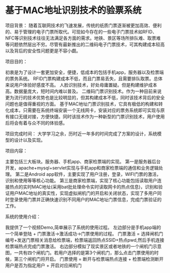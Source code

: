 # 基于MAC地址识别技术的验票系统

项目背景：
  随着互联网技术的飞速发展，传统的纸质门票逐渐被更加高效、便利的、易于管理的电子门票所取代。可现如今存在的一些电子门票技术如RFID、NFC等识别技术往往无法满足各方面的需求。地铁、景区等场所排队难、取票难等问题依然层出不穷。尽管有最新推出的二维码电子门票技术，可其构建成本较高以及背后的安全性问题更是不容小觑。

项目目的：
  
  初衷是为了设计一套更加安全，便捷，低成本的包括手机app，服务器以及检票端的票务系统。
  RFID门票构建成本不低，而且门票易丢失，且需要排队取票。总体来说用户体验好感度不高。
  人脸识别技术，好处毋庸置疑。但是构建维护成本高。数据量庞大，短时间内难以普及。
  二维码门票识别技术。作为一种目前来说更为流行的技术优势也是比较明显的，但其构建成本不低，同时该技术背后的安全问题也是值得重视的方面。
  基于MAC地址门票识别技术，它具有极低的构建和转化成本，只需要在系统终端安装一个无线网卡，安装对应的票务系统即可实现与原有接口无缝对接，方便快捷。同时该技术作为一种新型的门票识别技术，用户使用后将会有着与众不同的体验感。

项目完成时间：
 大学学习之余，历时近一年多的时间完成了方案的设计，系统模型的设计以及实现。

项目内容：
 
 主要包括三大板块。服务器、手机app、商家检票端的实现。
  第一是服务器后台开发，apache+mysql+servlet实现与手机app和商家检票端的通信和业务逻辑处理。
  第二是Android app软件，主要实现了用户注册，登录，WIFI门票的激活，识别和使用等等核心功能。 
  第三是商家检票端，实现了核心功能包括读取用户连接热点的实时MAC地址(采用bat批处理命令实时读取网卡的热点信息)，识别和验证用户MAC地址的真实性，实现虚拟闸机门的开启和关闭状态，实现了多用户同时登录使用门票并正确快速识别不同用户的MAC地址门票信息，完成门票验证的工作。
  
系统的使用介绍：
 
  我提供了一个视频Demo,简单展示了系统的使用过程。
  左边部分是手机app端的一个简单登陆 + 门票激活->激活成功->门票使用的过程。
  门票激活 = 选择闸机门编号+发送门票相关消息给检票端，检票端返回热点SSID+热点pwd,然后手机连接检票端热点完成门票激活。 
  右边部分模拟了现实景区或者地铁的一个闸机门示意图，一共有四个闸机门。若用户选择的是第3个闸机门，那么点击门票使用的时候，第三个闸机门将开启。
  门票使用 = 断开与检票端热点连接 + 检票端检测断开用户是否为指定用户 + 开启对应闸机门 
